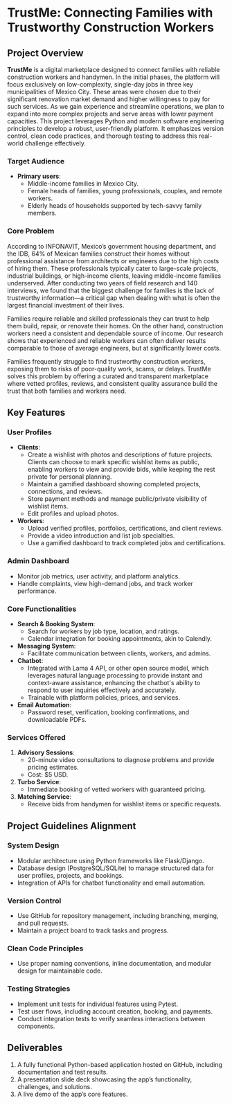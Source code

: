 # TrustMe: Connecting Families with Trustworthy Construction Workers

## Project Overview

**TrustMe** is a digital marketplace designed to connect families with reliable construction workers and handymen. In the initial phases, the platform will focus exclusively on low-complexity, single-day jobs in three key municipalities of Mexico City. These areas were chosen due to their significant renovation market demand and higher willingness to pay for such services. As we gain experience and streamline operations, we plan to expand into more complex projects and serve areas with lower payment capacities. This project leverages Python and modern software engineering principles to develop a robust, user-friendly platform. It emphasizes version control, clean code practices, and thorough testing to address this real-world challenge effectively.

### Target Audience

- **Primary users**:
  - Middle-income families in Mexico City.
  - Female heads of families, young professionals, couples, and remote workers.
  - Elderly heads of households supported by tech-savvy family members.

### Core Problem

According to INFONAVIT, Mexico’s government housing department, and the IDB, 64% of Mexican families construct their homes without professional assistance from architects or engineers due to the high costs of hiring them. These professionals typically cater to large-scale projects, industrial buildings, or high-income clients, leaving middle-income families underserved. After conducting two years of field research and 140 interviews, we found that the biggest challenge for families is the lack of trustworthy information—a critical gap when dealing with what is often the largest financial investment of their lives.

Families require reliable and skilled professionals they can trust to help them build, repair, or renovate their homes. On the other hand, construction workers need a consistent and dependable source of income. Our research shows that experienced and reliable workers can often deliver results comparable to those of average engineers, but at significantly lower costs.

Families frequently struggle to find trustworthy construction workers, exposing them to risks of poor-quality work, scams, or delays. TrustMe solves this problem by offering a curated and transparent marketplace where vetted profiles, reviews, and consistent quality assurance build the trust that both families and workers need.

## Key Features

### User Profiles

- **Clients**:
  - Create a wishlist with photos and descriptions of future projects. Clients can choose to mark specific wishlist items as public, enabling workers to view and provide bids, while keeping the rest private for personal planning.
  - Maintain a gamified dashboard showing completed projects, connections, and reviews.
  - Store payment methods and manage public/private visibility of wishlist items.
  - Edit profiles and upload photos.
- **Workers**:
  - Upload verified profiles, portfolios, certifications, and client reviews.
  - Provide a video introduction and list job specialties.
  - Use a gamified dashboard to track completed jobs and certifications.

### Admin Dashboard

- Monitor job metrics, user activity, and platform analytics.
- Handle complaints, view high-demand jobs, and track worker performance.

### Core Functionalities

- **Search & Booking System**:
  - Search for workers by job type, location, and ratings.
  - Calendar integration for booking appointments, akin to Calendly.
- **Messaging System**:
  - Facilitate communication between clients, workers, and admins.
- **Chatbot**:
  - Integrated with Lama 4 API, or other open source model, which leverages natural language processing to provide instant and context-aware assistance, enhancing the chatbot's ability to respond to user inquiries effectively and accurately.
  - Trainable with platform policies, prices, and services.
- **Email Automation**:
  - Password reset, verification, booking confirmations, and downloadable PDFs.

### Services Offered

1. **Advisory Sessions**:
   - 20-minute video consultations to diagnose problems and provide pricing estimates.
   - Cost: \$5 USD.
2. **Turbo Service**:
   - Immediate booking of vetted workers with guaranteed pricing.
3. **Matching Service**:
   - Receive bids from handymen for wishlist items or specific requests.

## Project Guidelines Alignment

### System Design

- Modular architecture using Python frameworks like Flask/Django.
- Database design (PostgreSQL/SQLite) to manage structured data for user profiles, projects, and bookings.
- Integration of APIs for chatbot functionality and email automation.

### Version Control

- Use GitHub for repository management, including branching, merging, and pull requests.
- Maintain a project board to track tasks and progress.

### Clean Code Principles

- Use proper naming conventions, inline documentation, and modular design for maintainable code.

### Testing Strategies

- Implement unit tests for individual features using Pytest.
- Test user flows, including account creation, booking, and payments.
- Conduct integration tests to verify seamless interactions between components.

## Deliverables

1. A fully functional Python-based application hosted on GitHub, including documentation and test results.
2. A presentation slide deck showcasing the app’s functionality, challenges, and solutions.
3. A live demo of the app’s core features.

